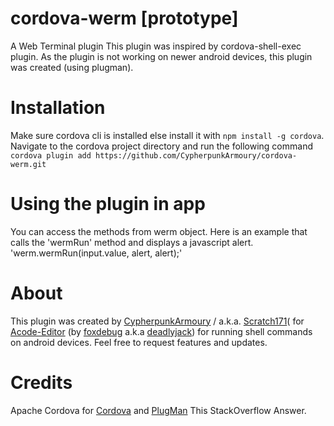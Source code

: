 # cordova-werm [prototype]
A Web Terminal plugin
This plugin was inspired by cordova-shell-exec plugin. As the plugin is not working on newer android devices, this plugin was created (using plugman).

# Installation
Make sure cordova cli is installed else install it with `npm install -g cordova`. Navigate to the cordova project directory and run the following command
`cordova plugin add https://github.com/CypherpunkArmoury/cordova-werm.git`

# Using the plugin in app
You can access the methods from werm object. Here is an example that calls the 'wermRun' method and displays a javascript alert.
'werm.wermRun(input.value, alert, alert);'

# About
This plugin was created by [CypherpunkArmoury](https://github.com/CypherpunkArmoury) / a.k.a. [Scratch171](https://github.com/scratchie171)( for [Acode-Editor](https://play.google.com/store/apps/details?id=com.foxdebug.acode) (by [foxdebug](https://github.com/foxdebug/) a.k.a [deadlyjack](https://github.com/deadlyjack)) for running shell commands on android devices.
Feel free to request features and updates.

# Credits
Apache Cordova for [Cordova](https://cordova.apache.org/docs/en/latest/guide/platforms/android/plugin.html) and [PlugMan](https://www.npmjs.com/package/plugman)
This StackOverflow Answer.

